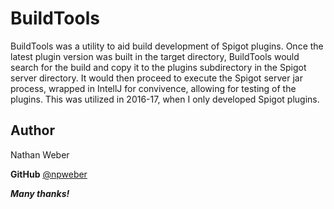 ﻿# BuildTools

BuildTools was a utility to aid build development of Spigot plugins. Once the latest plugin version was built in the target directory, BuildTools would search for the build and copy it to the plugins subdirectory in the Spigot server directory. It would then proceed to execute the Spigot server jar process, wrapped in IntellJ for convivence, allowing for testing of the plugins. This was utilized in 2016-17, when I only developed Spigot plugins.

 ## **Author**
Nathan Weber

**GitHub** [@npweber](https://github.com/npweber/)

***Many thanks!***


